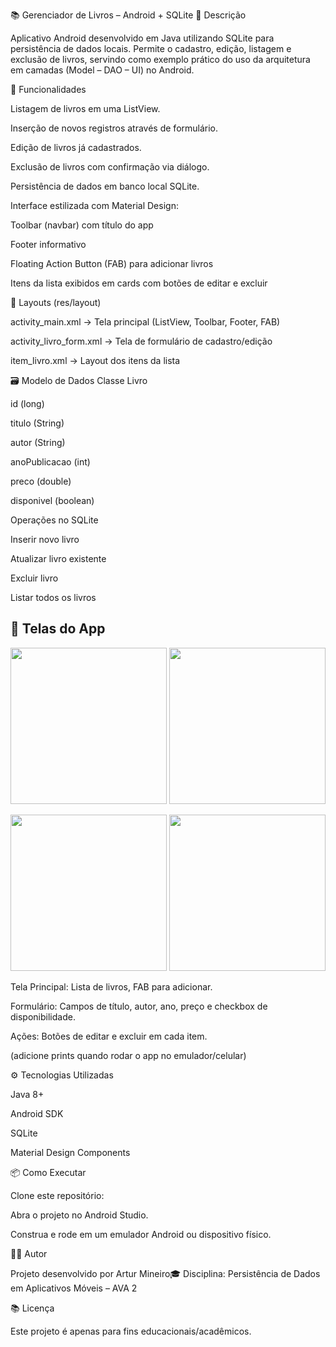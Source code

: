 📚 Gerenciador de Livros – Android + SQLite
📖 Descrição

Aplicativo Android desenvolvido em Java utilizando SQLite para persistência de dados locais.
Permite o cadastro, edição, listagem e exclusão de livros, servindo como exemplo prático do uso da arquitetura em camadas (Model – DAO – UI) no Android.

🚀 Funcionalidades

Listagem de livros em uma ListView.

Inserção de novos registros através de formulário.

Edição de livros já cadastrados.

Exclusão de livros com confirmação via diálogo.

Persistência de dados em banco local SQLite.

Interface estilizada com Material Design:

Toolbar (navbar) com título do app

Footer informativo

Floating Action Button (FAB) para adicionar livros

Itens da lista exibidos em cards com botões de editar e excluir


📂 Layouts (res/layout)

activity_main.xml → Tela principal (ListView, Toolbar, Footer, FAB)

activity_livro_form.xml → Tela de formulário de cadastro/edição

item_livro.xml → Layout dos itens da lista

🗃 Modelo de Dados
Classe Livro

id (long)

titulo (String)

autor (String)

anoPublicacao (int)

preco (double)

disponivel (boolean)

Operações no SQLite

Inserir novo livro

Atualizar livro existente

Excluir livro

Listar todos os livros

## 📸 Telas do App
<p align="center">
  <img src="docs/screenshots/tela_principal.png" width="250"/>
  <img src="docs/screenshots/formularioeditar.png" width="250"/>
</p>

<p align="center">
  <img src="docs/screenshots/formulario.png" width="250"/>
  <img src="docs/screenshots/mensagem-deletar.jpg" width="250"/>
</p>


Tela Principal: Lista de livros, FAB para adicionar.

Formulário: Campos de título, autor, ano, preço e checkbox de disponibilidade.

Ações: Botões de editar e excluir em cada item.

(adicione prints quando rodar o app no emulador/celular)

⚙️ Tecnologias Utilizadas

Java 8+

Android SDK

SQLite

Material Design Components

📦 Como Executar

Clone este repositório:




Abra o projeto no Android Studio.

Construa e rode em um emulador Android ou dispositivo físico.

👨‍💻 Autor

Projeto desenvolvido por Artur Mineiro🎓
Disciplina: Persistência de Dados em Aplicativos Móveis – AVA 2

📚 Licença

Este projeto é apenas para fins educacionais/acadêmicos.